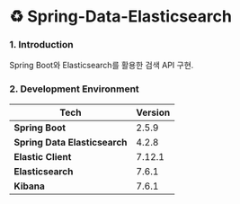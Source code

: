 # ♻ Spring-Data-Elasticsearch

### 1. Introduction

Spring Boot와 Elasticsearch를 활용한 검색 API 구현.

### 2. Development Environment

| Tech                         | Version |
|------------------------------|---------|
| **Spring Boot**              | 2.5.9   |
| **Spring Data Elasticsearch** | 4.2.8   |
| **Elastic Client**           | 7.12.1  |
| **Elasticsearch**            | 7.6.1   |
| **Kibana**                   | 7.6.1   |